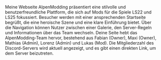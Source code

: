 Meine Webseite AlpenModding präsentiert eine stilvolle und benutzerfreundliche Plattform, die sich auf Mods für die Spiele LS22 und LS25 fokussiert. Besucher werden mit einer ansprechenden Startseite begrüßt, die eine heroische Szene und eine klare Einführung bietet. Über die Navigation können Nutzer zwischen einer Galerie, den Server-Regeln und Informationen über das Team wechseln. Deine Seite hebt das AlpenModding-Team hervor, bestehend aus Fabian (Owner), Maxi (Owner), Mathias (Admin), Lorenz (Admin) und Lukas (Mod). Die Mitgliederzahl des Discord-Servers wird aktuell angezeigt, und es gibt einen direkten Link, um dem Server beizutreten.
